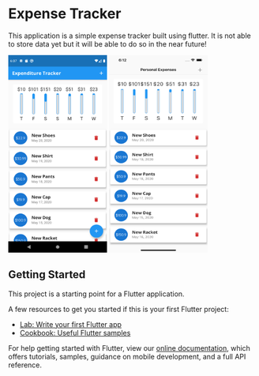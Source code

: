 # Expense Tracker

This application is a simple expense tracker built using flutter. It is not able to store data yet but it will be able to do so in the near future!

<img src="images/android_screenshot.png" width="200" height="400">
<img src="images/ios_screenshot.png" width="200" height="400">

## Getting Started

This project is a starting point for a Flutter application.

A few resources to get you started if this is your first Flutter project:

- [Lab: Write your first Flutter app](https://flutter.dev/docs/get-started/codelab)
- [Cookbook: Useful Flutter samples](https://flutter.dev/docs/cookbook)

For help getting started with Flutter, view our
[online documentation](https://flutter.dev/docs), which offers tutorials,
samples, guidance on mobile development, and a full API reference.
